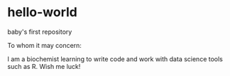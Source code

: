 # hello-world
baby's first repository

To whom it may concern:

I am a biochemist learning to write code and work with data science tools such as R. Wish me luck!
